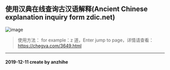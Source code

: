 ## 使用汉典在线查询古汉语解释(Ancient Chinese explanation inquiry form zdic.net)
![image](https://github.com/anzhihe/Efficient-office/blob/master/ancient-chinese-zdic/zdic.gif)
> 使用方法：
for example：z 道，Enter jump to page，详情请查看：https://chegva.com/3649.html
---
#### 2019-12-11 create by anzhihe
